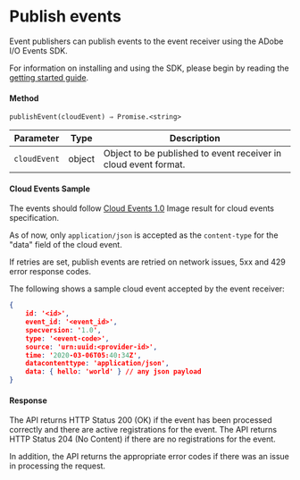 # Publish events

Event publishers can publish events to the event receiver using the ADobe I/O Events SDK. 

For information on installing and using the SDK, please begin by reading the [getting started guide](getting-started.md).

#### Method

```shell
publishEvent(cloudEvent) ⇒ Promise.<string>
```

|Parameter	|Type	|Description|
|---|---|---|
|`cloudEvent`	|object	|Object to be published to event receiver in cloud event format.|

#### Cloud Events Sample

The events should follow [Cloud Events 1.0](https://github.com/cloudevents/spec/blob/v1.0/spec.md) Image result for cloud events specification. 

As of now, only `application/json` is accepted as the `content-type` for the "data" field of the cloud event. 

If retries are set, publish events are retried on network issues, 5xx and 429 error response codes. 

The following shows a sample cloud event accepted by the event receiver:

```json
{
    id: '<id>',
    event_id: '<event_id>',
    specversion: '1.0',
    type: '<event-code>',
    source: 'urn:uuid:<provider-id>',
    time: '2020-03-06T05:40:34Z',
    datacontenttype: 'application/json',
    data: { hello: 'world' } // any json payload
}
```

#### Response

The API returns HTTP Status 200 (OK) if the event has been processed correctly and there are active registrations for the event. The API returns HTTP Status 204 (No Content) if there are no registrations for the event. 

In addition, the API returns the appropriate error codes if there was an issue in processing the request. 


